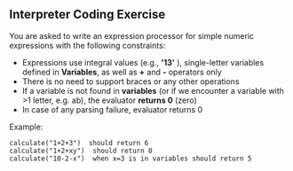 ## Interpreter Coding Exercise
You are asked to write an expression processor for simple numeric expressions 
with the following constraints:

* Expressions use integral values (e.g., **'13'** ), 
single-letter variables defined in **Variables**, as well as **+** and **-** operators only
* There is no need to support braces or any other operations
* If a variable is not found in **variables** (or if we encounter a variable with >1 letter, e.g. ab), the evaluator **returns 0** (zero)
* In case of any parsing failure, evaluator returns 0

Example:
```
calculate("1+2+3")  should return 6
calculate("1+2+xy")  should return 0
calculate("10-2-x")  when x=3 is in variables should return 5
```